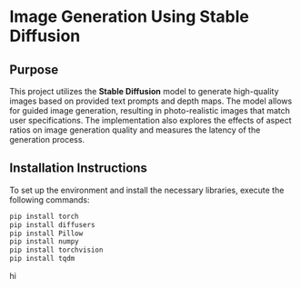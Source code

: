 # Image Generation Using Stable Diffusion

## Purpose

This project utilizes the **Stable Diffusion** model to generate high-quality images based on provided text prompts and depth maps. The model allows for guided image generation, resulting in photo-realistic images that match user specifications. The implementation also explores the effects of aspect ratios on image generation quality and measures the latency of the generation process.

## Installation Instructions

To set up the environment and install the necessary libraries, execute the following commands:

```bash
pip install torch
pip install diffusers
pip install Pillow
pip install numpy
pip install torchvision
pip install tqdm
```
hi
